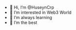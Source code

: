 - 👋 Hi, I’m @HuseynCrp
- 👀 I’m interested in Web3 World
- 🌱 I’m always learning
- 🌱 I’m the best

<!---
HuseynCrp/HuseynCrp is a ✨ special ✨ repository because its `README.md` (this file) appears on your GitHub profile.
You can click the Preview link to take a look at your changes.
--->
